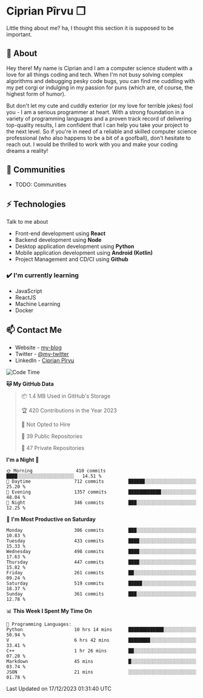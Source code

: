 # Ciprian Pîrvu ❐

Little thing about me? ha, I thought this section it is supposed to be important.

## 🧐 About

Hey there! My name is Ciprian and I am a computer science student with a love for all things coding and tech. When I'm not busy solving complex algorithms and debugging pesky code bugs, you can find me cuddling with my pet corgi or indulging in my passion for puns (which are, of course, the highest form of humor).

But don't let my cute and cuddly exterior (or my love for terrible jokes) fool you - I am a serious programmer at heart. With a strong foundation in a variety of programming languages and a proven track record of delivering top-quality results, I am confident that I can help you take your project to the next level. So if you're in need of a reliable and skilled computer science professional (who also happens to be a bit of a goofball), don't hesitate to reach out. I would be thrilled to work with you and make your coding dreams a reality!

## 👯 Communities

-   TODO: Communities

## ⚡ Technologies

Talk to me about

-   Front-end development using **React**
-   Backend development using **Node**
-   Desktop application development using **Python**
-   Mobile application development using **Android (Kotlin)**
-   Project Management and CD/CI using **Github**

### ✔️ I'm currently learning

-   JavaScript
-   ReactJS
-   Machine Learning
-   Docker

## 📫 Contact Me

-   Website - [my-blog]()
-   Twitter - [@my-twitter]()
-   LinkedIn - [Ciprian Pîrvu](https://www.linkedin.com/in/p%C3%AErvu-ciprian-cristian-4415991b1/)

<!--START_SECTION:waka-->
![Code Time](http://img.shields.io/badge/Code%20Time-1%2C876%20hrs%2050%20mins-blue)

**🐱 My GitHub Data** 

> 📦 1.4 MB Used in GitHub's Storage 
 > 
> 🏆 420 Contributions in the Year 2023
 > 
> 🚫 Not Opted to Hire
 > 
> 📜 39 Public Repositories 
 > 
> 🔑 47 Private Repositories 
 > 
**I'm a Night 🦉** 

```text
🌞 Morning                410 commits         ████░░░░░░░░░░░░░░░░░░░░░   14.51 % 
🌆 Daytime                712 commits         ██████░░░░░░░░░░░░░░░░░░░   25.20 % 
🌃 Evening                1357 commits        ████████████░░░░░░░░░░░░░   48.04 % 
🌙 Night                  346 commits         ███░░░░░░░░░░░░░░░░░░░░░░   12.25 % 
```
📅 **I'm Most Productive on Saturday** 

```text
Monday                   306 commits         ███░░░░░░░░░░░░░░░░░░░░░░   10.83 % 
Tuesday                  433 commits         ████░░░░░░░░░░░░░░░░░░░░░   15.33 % 
Wednesday                498 commits         ████░░░░░░░░░░░░░░░░░░░░░   17.63 % 
Thursday                 447 commits         ████░░░░░░░░░░░░░░░░░░░░░   15.82 % 
Friday                   261 commits         ██░░░░░░░░░░░░░░░░░░░░░░░   09.24 % 
Saturday                 519 commits         █████░░░░░░░░░░░░░░░░░░░░   18.37 % 
Sunday                   361 commits         ███░░░░░░░░░░░░░░░░░░░░░░   12.78 % 
```


📊 **This Week I Spent My Time On** 

```text
💬 Programming Languages: 
Python                   10 hrs 14 mins      █████████████░░░░░░░░░░░░   50.94 % 
V                        6 hrs 42 mins       ████████░░░░░░░░░░░░░░░░░   33.41 % 
C++                      1 hr 26 mins        ██░░░░░░░░░░░░░░░░░░░░░░░   07.20 % 
Markdown                 45 mins             █░░░░░░░░░░░░░░░░░░░░░░░░   03.74 % 
JSON                     21 mins             ░░░░░░░░░░░░░░░░░░░░░░░░░   01.78 % 
```


 Last Updated on 17/12/2023 01:31:40 UTC
<!--END_SECTION:waka-->
